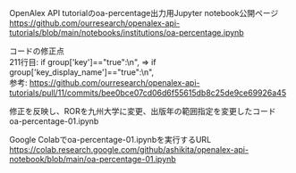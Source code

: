 OpenAlex API tutorialのoa-percentage出力用Jupyter notebook公開ページ  
https://github.com/ourresearch/openalex-api-tutorials/blob/main/notebooks/institutions/oa-percentage.ipynb  
  
コードの修正点  
211行目: if group['key']==\"true\":\n", => if group['key_display_name']==\"true\":\n",  
参考: https://github.com/ourresearch/openalex-api-tutorials/pull/11/commits/bee0bce07cd06d6f55615db8c25de9ce69926a45  
  
修正を反映し、RORを九州大学に変更、出版年の範囲指定を変更したコード  
oa-percentage-01.ipynb  

Google Colabでoa-percentage-01.ipynbを実行するURL  
https://colab.research.google.com/github/ashikita/openalex-api-notebook/blob/main/oa-percentage-01.ipynb  
